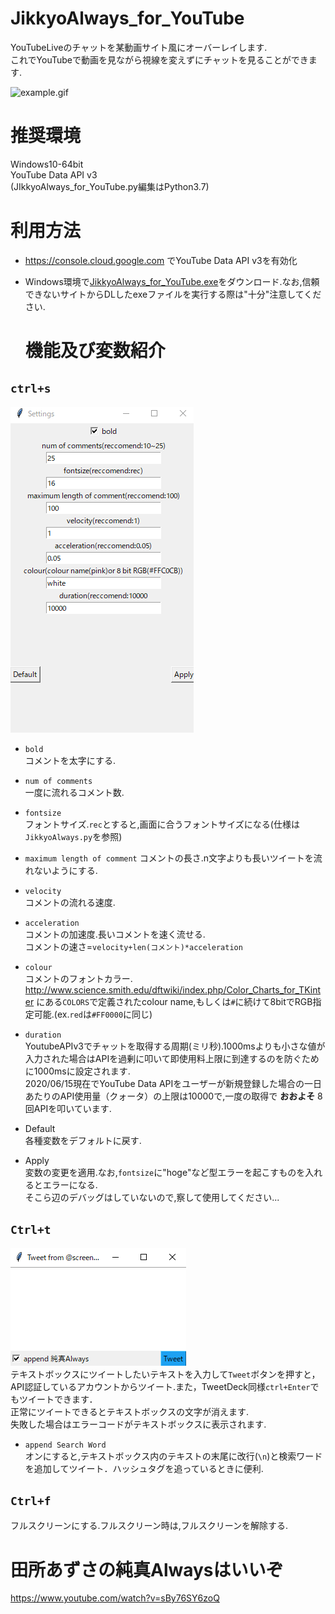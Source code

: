 # JikkyoAlways_for_YouTube  
YouTubeLiveのチャットを某動画サイト風にオーバーレイします.  
これでYouTubeで動画を見ながら視線を変えずにチャットを見ることができます.  
  
![example.gif](https://github.com/T3aHat/JikkyoAlways_for_YouTube/blob/master/image/example.gif)  

# 推奨環境  
Windows10-64bit  
YouTube Data API v3  
(JIkkyoAlways_for_YouTube.py編集はPython3.7)  
  
# 利用方法  
* https://console.cloud.google.com でYouTube Data API v3を有効化  
* Windows環境で[JikkyoAlways_for_YouTube.exe](https://github.com/T3aHat/JikkyoAlways_for_YouTube/raw/master/JikkyoAlways_for_YouTube.exe)をダウンロード.なお,信頼できないサイトからDLしたexeファイルを実行する際は"十分"注意してください.  
  
  # 機能及び変数紹介  
## `ctrl+s`  
![settings.png](https://github.com/T3aHat/JikkyoAlways_for_YouTube/blob/master/image/settings.png)  
* `bold`  
コメントを太字にする.  
* `num of comments`  
一度に流れるコメント数.  
* `fontsize`  
フォントサイズ.`rec`とすると,画面に合うフォントサイズになる(仕様は`JikkyoAlways.py`を参照)  
* `maximum length of comment` 
コメントの長さ.n文字よりも長いツイートを流れないようにする.  
* `velocity`  
コメントの流れる速度.  
* `acceleration`  
コメントの加速度.長いコメントを速く流せる.  
コメントの速さ=`velocity+len(コメント)*acceleration`  
* `colour`  
コメントのフォントカラー. http://www.science.smith.edu/dftwiki/index.php/Color_Charts_for_TKinter にある`COLORS`で定義されたcolour name,もしくは`#`に続けて8bitでRGB指定可能.(ex.`red`は`#FF0000`に同じ)  
* `duration`  
YoutubeAPIv3でチャットを取得する周期(ミリ秒).1000msよりも小さな値が入力された場合はAPIを過剰に叩いて即使用料上限に到達するのを防ぐために1000msに設定されます.  
2020/06/15現在でYouTube Data APIをユーザーが新規登録した場合の一日あたりのAPI使用量（クォータ）の上限は10000で,一度の取得で __おおよそ__ 8回APIを叩いています.    

* Default  
各種変数をデフォルトに戻す.
* Apply  
変数の変更を適用.なお,`fontsize`に"hoge"など型エラーを起こすものを入れるとエラーになる.  
そこら辺のデバッグはしていないので,察して使用してください...  
  
## `Ctrl+t`  
![tweet.png](https://github.com/T3aHat/JikkyoAlways/blob/master/image/tweet.png)   
テキストボックスにツイートしたいテキストを入力して`Tweet`ボタンを押すと，API認証しているアカウントからツイート.また，TweetDeck同様`ctrl+Enter`でもツイートできます．    
正常にツイートできるとテキストボックスの文字が消えます.  
失敗した場合はエラーコードがテキストボックスに表示されます.  
* `append Search Word`  
オンにすると,テキストボックス内のテキストの末尾に改行(`\n`)と検索ワードを追加してツイート．ハッシュタグを追っているときに便利.  
 ## `Ctrl+f` 
フルスクリーンにする.フルスクリーン時は,フルスクリーンを解除する.  
    
# 田所あずさの純真Alwaysはいいぞ  
https://www.youtube.com/watch?v=sBy76SY6zoQ  